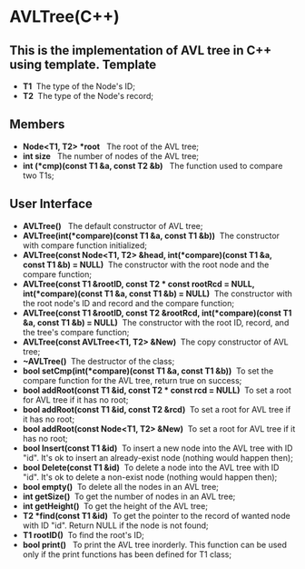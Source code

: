 AVLTree(C++)
===================
This is the implementation of AVL tree in C++ using template.
Template
--------------------
- **T1** &#160;The type of the Node's ID;
- **T2** &#160;The type of the Node's record;

Members
--------------------
- **Node<T1, T2> \*root** &#160; The root of the AVL tree;
- **int size** &#160; The number of nodes of the AVL tree;
- **int (\*cmp)(const T1 &a, const T2 &b)** &#160; The function used to compare two T1s;

User Interface
--------------------
- **AVLTree()** &#160; The default constructor of AVL tree;
- **AVLTree(int(\*compare)(const T1 &a, const T1 &b))** &#160;The constructor with compare function initialized;
- **AVLTree(const Node<T1, T2> &head, int(\*compare)(const T1 &a, const T1 &b) = NULL)** &#160;The constructor with the root node and the compare function;
- **AVLTree(const T1 &rootID, const T2 \* const rootRcd = NULL, int(\*compare)(const T1 &a, const T1 &b) = NULL)** &#160;The constructor with the root node's ID and record and the compare function;
- **AVLTree(const T1 &rootID, const T2 &rootRcd, int(\*compare)(const T1 &a, const T1 &b) = NULL)** &#160;The constructor with the root ID, record, and the tree's compare function;
- **AVLTree(const AVLTree<T1, T2> &New)** &#160;The copy constructor of AVL tree;
- **~AVLTree()** &#160;The destructor of the class;
- **bool setCmp(int(\*compare)(const T1 &a, const T1 &b))** &#160;To set the compare function for the AVL tree, return true on success;
- **bool addRoot(const T1 &id, const T2 \* const rcd = NULL)** &#160;To set a root for AVL tree if it has no root;
- **bool addRoot(const T1 &id, const T2 &rcd)** &#160;To set a root for AVL tree if it has no root;
- **bool addRoot(const Node<T1, T2> &New)** &#160;To set a root for AVL tree if it has no root;
- **bool Insert(const T1 &id)** &#160;To insert a new node into the AVL tree with ID "id". It's ok to insert an already-exist node (nothing would happen then);
- **bool Delete(const T1 &id)** &#160;To delete a node into the AVL tree with ID "id". It's ok to delete a non-exist node (nothing would happen then);
- **bool empty()** &#160;To delete all the nodes in an AVL tree;
- **int getSize()** &#160;To get the number of nodes in an AVL tree;
- **int getHeight()** &#160;To get the height of the AVL tree;
- **T2 \*find(const T1 &id)** &#160;To get the pointer to the record of wanted node with ID "id". Return NULL if the node is not found;
- **T1 rootID()** &#160;To find the root's ID;
- **bool print()** &#160; To print the AVL tree inorderly. This function can be used only if the print functions has  been defined for T1 class;
